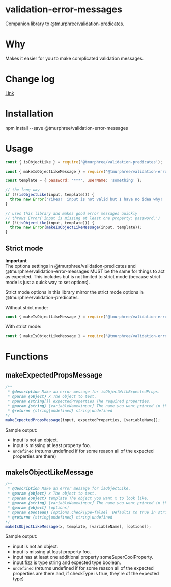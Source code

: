 # validation-error-messages  
Companion library to [@tmurphree/validation-predicates](https://www.npmjs.com/package/@tmurphree/validation-predicates).  

# Why  
Makes it easier for you to make complicated validation messages.  

# Change log  
[Link](https://github.com/tmurphree/validation-error-messages/blob/master/CHANGELOG.md)  

# Installation  
npm install --save @tmurphree/validation-error-messages  

# Usage  
``` js
const { isObjectLike } = require('@tmurphree/validation-predicates');

const { makeIsObjectLikeMessage } = require('@tmurphree/validation-error-messages');

const template = { password: '***', userName: 'something' };

// the long way
if (!(isObjectLike(input, template))) {
  throw new Error('Yikes!  input is not valid but I have no idea why!  Now I have to run complicated code to find it.');
}

// uses this library and makes good error messages quickly
// throws Error('input is missing at least one property: password.')
if (!(isObjectLike(input, template))) {
  throw new Error(makeIsObjectLikeMessage(input, template));
}
```

## Strict mode  
**Important**  
The options settings in @tmurphree/validation-predicates and @tmurphree/validation-error-messages MUST be the same for things to act as expected.  This includes but is not limited to strict mode (because strict mode is just a quick way to set options).  

Strict mode options in this library mirror the strict mode options in @tmurphree/validation-predicates.  

Without strict mode:  
``` js
const { makeIsObjectLikeMessage } = require('@tmurphree/validation-error-messages');
```

With strict mode:  
``` js
const { makeIsObjectLikeMessage } = require('@tmurphree/validation-error-messages').strict;
```

# Functions  
## makeExpectedPropsMessage
``` js
/**
 * @description Make an error message for isObjectWithExpectedProps.
 * @param {object} x The object to test.
 * @param {string[]} expectedProperties The required properties.
 * @param {string} [variableName=input] The name you want printed in the message.
 * @returns {string|undefined} string|undefined
*/
makeExpectedPropsMessage(input, expectedProperties, [variableName]);
```  
Sample output:  
* input is not an object.  
* input is missing at least property foo.  
* `undefined` (returns undefined if for some reason all of the expected properties are there) 

## makeIsObjectLikeMessage
``` js
/**
 * @description Make an error message for isObjectLike.
 * @param {object} x The object to test.
 * @param {object} template The object you want x to look like.
 * @param {string} [variableName=input] The name you want printed in the message.
 * @param {object} [options]
 * @param {boolean} [options.checkType=false]  Defaults to true in strict mode.  If true check property data types.  
 * @returns {string|undefined} string|undefined
*/
makeIsObjectLikeMessage(x, template, [variableName], [options]);
```  
Sample output:  
* input is not an object.  
* input is missing at least property foo.  
* input has at least one additional property someSuperCoolProperty.  
* input.fizz is type string and expected type boolean.  
* `undefined` (returns undefined if for some reason all of the expected properties are there and, if checkType is true, they're of the expected type) 
